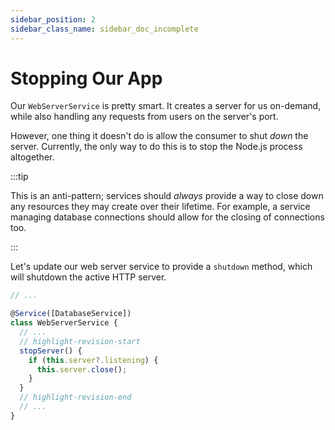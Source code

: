 ```yaml
---
sidebar_position: 2
sidebar_class_name: sidebar_doc_incomplete
---
```


# Stopping Our App

Our `WebServerService` is pretty smart. It creates a server for us on-demand,
while also handling any requests from users on the server's port.

However, one thing it doesn't do is allow the consumer to shut _down_ the server.
Currently, the only way to do this is to stop the Node.js process altogether.

:::tip

This is an anti-pattern; services should _always_ provide a way to close down
any resources they may create over their lifetime. For example, a service
managing database connections should allow for the closing of connections too.

:::

Let's update our web server service to provide a `shutdown` method, which will
shutdown the active HTTP server.

```ts src="webserver.service.ts"
// ...

@Service([DatabaseService])
class WebServerService {
  // ...
  // highlight-revision-start
  stopServer() {
    if (this.server?.listening) {
      this.server.close();
    }
  }
  // highlight-revision-end
  // ...
}
```
